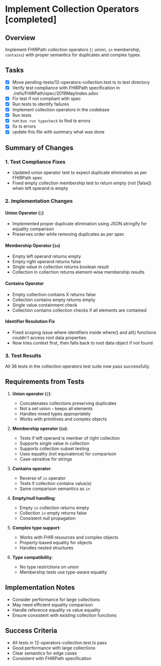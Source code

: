 # Implement Collection Operators [completed]

## Overview
Implement FHIRPath collection operators (`|` union, `in` membership, `contains`) with proper semantics for duplicates and complex types.

## Tasks
- [x] Move pending-tests/12-operators-collection.test.ts to test directory
- [x] Verify test compliance with FHIRPath specification in ./refs/FHIRPath/spec/2019May/index.adoc
- [x] Fix test if not compliant with spec
- [x] Run tests to identify failures
- [x] Implement collection operators in the codebase
- [x] Run tests
- [x] run `bun run typecheck` to find ts errors
- [x] fix ts errors
- [x] update this file with summary what was done

## Summary of Changes

### 1. Test Compliance Fixes
- Updated union operator test to expect duplicate elimination as per FHIRPath spec
- Fixed empty collection membership test to return empty (not [false]) when left operand is empty

### 2. Implementation Changes

#### Union Operator (`|`)
- Implemented proper duplicate elimination using JSON.stringify for equality comparison
- Preserves order while removing duplicates as per spec

#### Membership Operator (`in`)
- Empty left operand returns empty
- Empty right operand returns false
- Single value in collection returns boolean result
- Collection in collection returns element-wise membership results

#### Contains Operator
- Empty collection contains X returns false
- Collection contains empty returns empty
- Single value containment check
- Collection contains collection checks if all elements are contained

#### Identifier Resolution Fix
- Fixed scoping issue where identifiers inside where() and all() functions couldn't access root data properties
- Now tries context first, then falls back to root data object if not found

### 3. Test Results
All 36 tests in the collection operators test suite now pass successfully.

## Requirements from Tests
1. **Union operator (`|`)**:
   - Concatenates collections preserving duplicates
   - Not a set union - keeps all elements
   - Handles mixed types appropriately
   - Works with primitives and complex objects

2. **Membership operator (`in`)**:
   - Tests if left operand is member of right collection
   - Supports single value in collection
   - Supports collection subset testing
   - Uses equality (not equivalence) for comparison
   - Case-sensitive for strings

3. **Contains operator**:
   - Reverse of `in` operator
   - Tests if collection contains value(s)
   - Same comparison semantics as `in`

4. **Empty/null handling**:
   - Empty `in` collection returns empty
   - Collection `in` empty returns false
   - Consistent null propagation

5. **Complex type support**:
   - Works with FHIR resources and complex objects
   - Property-based equality for objects
   - Handles nested structures

6. **Type compatibility**:
   - No type restrictions on union
   - Membership tests use type-aware equality

## Implementation Notes
- Consider performance for large collections
- May need efficient equality comparison
- Handle reference equality vs value equality
- Ensure consistent with existing collection functions

## Success Criteria
- All tests in 12-operators-collection.test.ts pass
- Good performance with large collections
- Clear semantics for edge cases
- Consistent with FHIRPath specification
